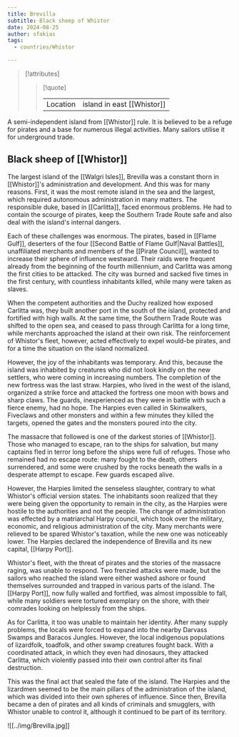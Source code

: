 ```yaml
---
title: Brevilla
subtitle: Black sheep of Whistor
date: 2024-08-25
author: sfakias
tags:
  - countries/Whistor

---
```

> [!attributes]
> 
> > [!quote]
> >
> > | | |
> > | --- | --- |
> > | Location | island in east [[Whistor]] |

A semi-independent island from [[Whistor]] rule. It is believed to be a refuge for pirates and a base for numerous illegal activities. Many sailors utilise it for underground trade.

## Black sheep of [[Whistor]]

The largest island of the [[Walgri Isles]], Brevilla was a constant thorn in [[Whistor]]'s administration and development. And this was for many reasons. First, it was the most remote island in the sea and the largest, which required autonomous administration in many matters. The responsible duke, based in [[Carlitta]], faced enormous problems. He had to contain the scourge of pirates, keep the Southern Trade Route safe and also deal with the island's internal dangers.

Each of these challenges was enormous. The pirates, based in [[Flame Gulf]], deserters of the four [[Second Battle of Flame Gulf|Naval Battles]], unaffiliated merchants and members of the [[Pirate Council]], wanted to increase their sphere of influence westward. Their raids were frequent already from the beginning of the fourth millennium, and Carlitta was among the first cities to be attacked. The city was burned and sacked five times in the first century, with countless inhabitants killed, while many were taken as slaves.

When the competent authorities and the Duchy realized how exposed Carlitta was, they built another port in the south of the island, protected and fortified with high walls. At the same time, the Southern Trade Route was shifted to the open sea, and ceased to pass through Carlitta for a long time, while merchants approached the island at their own risk. The reinforcement of Whistor's fleet, however, acted effectively to expel would-be pirates, and for a time the situation on the island normalized.

However, the joy of the inhabitants was temporary. And this, because the island was inhabited by creatures who did not look kindly on the new settlers, who were coming in increasing numbers. The completion of the new fortress was the last straw. Harpies, who lived in the west of the island, organized a strike force and attacked the fortress one moon with bows and sharp claws. The guards, inexperienced as they were in battle with such a fierce enemy, had no hope. The Harpies even called in Skinwalkers, Fiveclaws and other monsters and within a few minutes they killed the targets, opened the gates and the monsters poured into the city.

The massacre that followed is one of the darkest stories of [[Whistor]]. Those who managed to escape, ran to the ships for salvation, but many captains fled in terror long before the ships were full of refuges. Those who remained had no escape route: many fought to the death, others surrendered, and some were crushed by the rocks beneath the walls in a desperate attempt to escape. Few guards escaped alive.

However, the Harpies limited the senseless slaughter, contrary to what Whistor's official version states. The inhabitants soon realized that they were being given the opportunity to remain in the city, as the Harpies were hostile to the authorities and not the people. The change of administration was effected by a matriarchal Harpy council, which took over the military, economic, and religious administration of the city. Many merchants were relieved to be spared Whistor's taxation, while the new one was noticeably lower. The Harpies declared the independence of Brevilla and its new capital, [[Harpy Port]].

Whistor's fleet, with the threat of pirates and the stories of the massacre raging, was unable to respond. Two frenzied attacks were made, but the sailors who reached the island were either washed ashore or found themselves surrounded and trapped in various parts of the island. The [[Harpy Port]], now fully walled and fortified, was almost impossible to fall, while many soldiers were tortured exemplary on the shore, with their comrades looking on helplessly from the ships.

As for Carlitta, it too was unable to maintain her identity. After many supply problems, the locals were forced to expand into the nearby Darvass Swamps and Baracos Jungles. However, the local indigenous populations of lizardfolk, toadfolk, and other swamp creatures fought back. With a coordinated attack, in which they even had dinosaurs, they attacked Carlitta, which violently passed into their own control after its final destruction.

This was the final act that sealed the fate of the island. The Harpies and the lizardmen seemed to be the main pillars of the administration of the island, which was divided into their own spheres of influence. Since then, Brevilla became a den of pirates and all kinds of criminals and smugglers, with Whistor unable to control it, although it continued to be part of its territory.

![[../img/Brevilla.jpg]]